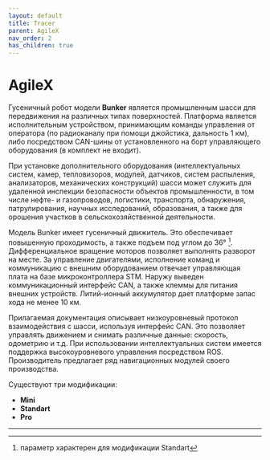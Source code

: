 ```yaml
---
layout: default
title: Tracer
parent: AgileX
nav_order: 2
has_children: true
---
```


# AgileX
Гусеничный робот модели **Bunker** является промышленным шасси для передвижения на различных типах поверхностей. Платформа является исполнительным устройством, принимающим команды управления от оператора (по радиоканалу при помощи джойстика, дальность 1 км), либо посредством CAN-шины от установленного на борт управляющего оборудования (в комплект не входит).

При установке дополнительного оборудования (интеллектуальных систем, камер, тепловизоров, модулей, датчиков, систем распыления, анализаторов, механических конструкций) шасси может служить для удаленной инспекции безопасности объектов промышленности, в том числе нефте- и газопроводов, логистики, транспорта, обнаружения, патрулирования, научных исследований, образования, а также для орошения участков в сельскохозяйственной деятельности.

Модель Bunker имеет гусеничный движитель. Это обеспечивает повышенную проходимость, а также подъем под углом до 36° [^1]. Дифференциальное вращение моторов позволяет выполнять разворот на месте. За управление двигателями, исполнение команд и коммуникацию с внешним оборудованием отвечает управляющая плата на базе микроконтроллера STM. Наружу выведен коммуникационный интерфейс CAN, а также клеммы для питания внешних устройств. Литий-ионный аккумулятор дает платформе запас хода не менее 10 км.

Прилагаемая документация описывает низкоуровневый протокол взаимодействия с шасси, используя интерфейс CAN. Это позволяет управлять движением и снимать различные данные: скорость, одометрию и т.д. 
При использовании интеллектуальных систем имеется поддержка высокоуровневого управления посредством ROS. Производитель предлагает ряд навигационных модулей своего производства.

Существуют три модификации: 
- **Mini**
- **Standart**
- **Pro**


---

[^1]: параметр характерен для модификации Standart
